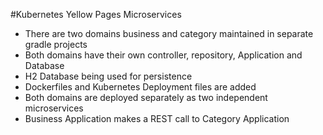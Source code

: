 #Kubernetes  Yellow Pages Microservices
- There are two domains business and category maintained in separate gradle projects
- Both domains have their own controller, repository, Application and Database
- H2 Database being used for persistence
- Dockerfiles and Kubernetes Deployment files are added
- Both domains are deployed separately as two independent microservices
- Business Application makes a REST call to Category Application 